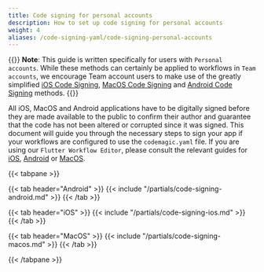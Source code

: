 ```yaml
---
title: Code signing for personal accounts
description: How to set up code signing for personal accounts
weight: 4
aliases: /code-signing-yaml/code-signing-personal-accounts
---
```


{{<notebox>}}
**Note**: This guide is written specifically for users with `Personal accounts`. While these methods can certainly be applied to workflows in `Team accounts`, we encourage Team account users to make use of the greatly simplified [iOS Code Signing](../yaml-code-signing/signing-ios), [MacOS Code Signing](../yaml-code-signing/signing-macos) and [Android Code Signing](../yaml-code-signing/signing-android) methods.
{{</notebox>}}


All iOS, MacOS and Android applications have to be digitally signed before they are made available to the public to confirm their author and guarantee that the code has not been altered or corrupted since it was signed. This document will guide you through the necessary steps to sign your app if your workflows are configured to use the `codemagic.yaml` file. If you are using our `Flutter Workflow Editor`, please consult the relevant guides for [iOS](../flutter-code-signing/ios-code-signing), [Android](../flutter-code-signing/ios-code-signing) or [MacOS](../flutter-code-signing/macos-code-signing).



{{< tabpane >}}

{{< tab header="Android" >}}
{{< include "/partials/code-signing-android.md" >}}
{{< /tab >}}

{{< tab header="iOS" >}}
{{< include "/partials/code-signing-ios.md" >}}
{{< /tab >}}

{{< tab header="MacOS" >}}
{{< include "/partials/code-signing-macos.md" >}}
{{< /tab >}}

{{< /tabpane >}}

